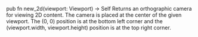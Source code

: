 pub fn new_2d(viewport: Viewport) -> Self
Returns an orthographic camera for viewing 2D content. The camera is placed at the center of the given viewport. The (0, 0) position is at the bottom left corner and the (viewport.width, viewport.height) position is at the top right corner.